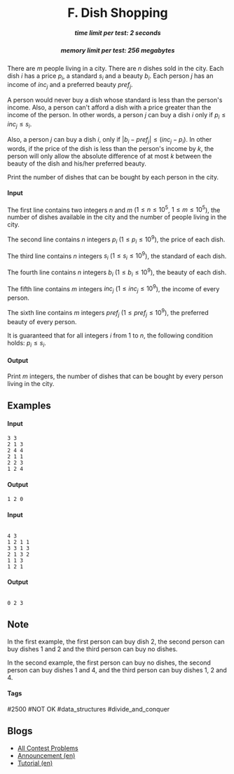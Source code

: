 <h1 style='text-align: center;'> F. Dish Shopping</h1>

<h5 style='text-align: center;'>time limit per test: 2 seconds</h5>
<h5 style='text-align: center;'>memory limit per test: 256 megabytes</h5>

There are $m$ people living in a city. There are $n$ dishes sold in the city. Each dish $i$ has a price $p_i$, a standard $s_i$ and a beauty $b_i$. Each person $j$ has an income of $inc_j$ and a preferred beauty $pref_j$. 

A person would never buy a dish whose standard is less than the person's income. Also, a person can't afford a dish with a price greater than the income of the person. In other words, a person $j$ can buy a dish $i$ only if $p_i \leq inc_j \leq s_i$.

Also, a person $j$ can buy a dish $i$, only if $|b_i-pref_j| \leq (inc_j-p_i)$. In other words, if the price of the dish is less than the person's income by $k$, the person will only allow the absolute difference of at most $k$ between the beauty of the dish and his/her preferred beauty. 

Print the number of dishes that can be bought by each person in the city.

#### Input

The first line contains two integers $n$ and $m$ ($1 \leq n \leq 10^5$, $1 \leq m \leq 10^5$), the number of dishes available in the city and the number of people living in the city.

The second line contains $n$ integers $p_i$ ($1 \leq p_i \leq 10^9$), the price of each dish.

The third line contains $n$ integers $s_i$ ($1 \leq s_i \leq 10^9$), the standard of each dish.

The fourth line contains $n$ integers $b_i$ ($1 \leq b_i \leq 10^9$), the beauty of each dish.

The fifth line contains $m$ integers $inc_j$ ($1 \leq inc_j \leq 10^9$), the income of every person.

The sixth line contains $m$ integers $pref_j$ ($1 \leq pref_j \leq 10^9$), the preferred beauty of every person.

It is guaranteed that for all integers $i$ from $1$ to $n$, the following condition holds: $p_i \leq s_i$.

#### Output

Print $m$ integers, the number of dishes that can be bought by every person living in the city.

## Examples

#### Input


```text
3 3
2 1 3
2 4 4
2 1 1
2 2 3
1 2 4
```
#### Output


```text
1 2 0 
```
#### Input

```text

4 3
1 2 1 1
3 3 1 3
2 1 3 2
1 1 3
1 2 1

```
#### Output


```text

0 2 3 
```
## Note

In the first example, the first person can buy dish $2$, the second person can buy dishes $1$ and $2$ and the third person can buy no dishes.

In the second example, the first person can buy no dishes, the second person can buy dishes $1$ and $4$, and the third person can buy dishes $1$, $2$ and $4$.



#### Tags 

#2500 #NOT OK #data_structures #divide_and_conquer 

## Blogs
- [All Contest Problems](../Codeforces_Round_548_(Div._2).md)
- [Announcement (en)](../blogs/Announcement_(en).md)
- [Tutorial (en)](../blogs/Tutorial_(en).md)
